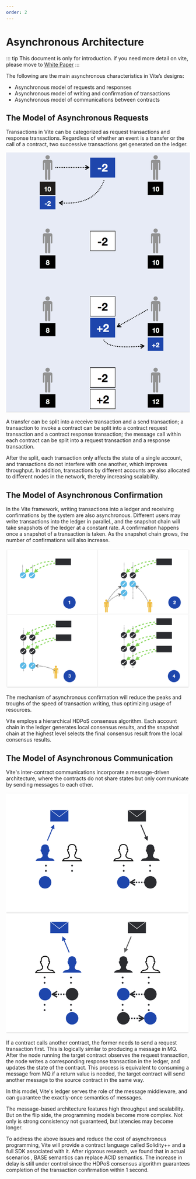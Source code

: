 ```yaml
---
order: 2
---
```

# Asynchronous Architecture

::: tip
This document is only for introduction. if you need more detail on vite, please move to [White Paper](https://github.com/vitelabs/whitepaper/blob/master/vite_en.pdf)
:::
 
The following are the main asynchronous characteristics in Vite’s designs:

* Asynchronous model of requests and responses
* Asynchronous model of writing and confirmation of transactions
* Asynchronous model of communications between contracts

## The Model of Asynchronous Requests 

Transactions in Vite can be categorized as request transactions and response transactions.  Regardless of whether an event is a transfer or the call of a contract, two successive transactions get generated on the ledger.

![](./async-transaction.png)

A transfer can be split into a receive transaction and a send transaction; a transaction to invoke a contract can be split into a contract request transaction and a contract response transaction; the message call within each contract can be split into a request transaction and a response transaction.

After the split, each transaction only affects the state of a single account, and transactions do not interfere with one another, which improves throughput.  In addition, transactions by different accounts are also allocated to different nodes in the network, thereby increasing scalability.

## The Model of Asynchronous Confirmation

In the Vite framework, writing transactions into a ledger and receiving confirmations by the system are also asynchronous.  Different users may write transactions into the ledger in parallel., and the snapshot chain will take snapshots of the ledger at a constant rate.  A confirmation happens once a snapshot of a transaction is taken.  As the snapshot chain grows, the number of confirmations will also increase.

![](./async-confirm.png)

The mechanism of asynchronous confirmation will reduce the peaks and troughs of the speed of transaction writing, thus optimizing usage of resources.

Vite employs a hierarchical HDPoS consensus algorithm. Each account chain in the ledger generates local consensus results,  and the snapshot chain at the highest level selects the final consensus result from the local consensus results.

## The Model of Asynchronous Communication 

Vite's inter-contract communications incorporate a message-driven architecture, where the contracts do not share states but only communicate by sending messages to each other.

![](./async-contract.png)

If a contract calls another contract, the former needs to send a request transaction first. This is logically similar to producing a message in MQ.  After the node running the target contract observes the request transaction, the node writes a corresponding response transaction in the ledger, and updates the state of the contract. This process is equivalent to consuming a message from MQ.if a return value is needed,  the target contract will send another message to the source contract in the same way.

In this model, Vite's ledger serves the role of the message middleware, and can guarantee the exactly-once semantics of messages.

The message-based architecture features high throughput and scalability.  But on the flip side, the programming models become more complex. Not only is strong consistency not guaranteed, but latencies may become longer.

To address the above issues and reduce the cost of asynchronous programming, Vite will provide a contract language called Solidity++ and a full SDK associated with it. After rigorous research, we found that in actual scenarios , BASE semantics can replace ACID semantics. The increase in delay is still under control since the HDPoS consensus algorithm guarantees completion of the transaction confirmation  within 1 second.
